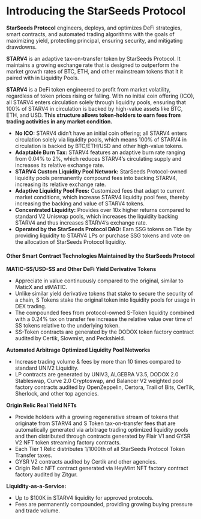 # Introducing the StarSeeds Protocol

**StarSeeds Protocol** engineers, deploys, and optimizes DeFi strategies, smart contracts, and automated trading algorithms with the goals of maximizing yield, protecting principal, ensuring security, and mitigating drawdowns.&#x20;

**STARV4** is an adaptive tax-on-transfer token by StarSeeds Protocol. It maintains a growing exchange rate that is designed to outperform the market growth rates of BTC, ETH, and other mainstream tokens that it it paired with in Liquidity Pools.

**STARV4** is a DeFi token engineered to profit from market volatility, regardless of token prices rising or falling. With no initial coin offering (ICO), all STARV4 enters circulation solely through liquidity pools, ensuring that 100% of STARV4 in circulation is backed by high-value assets like BTC, ETH, and USD. **This structure allows token-holders to earn fees from trading activities in any market condition.**

* **No ICO:** STARV4 didn’t have an initial coin offering; all STARV4 enters circulation solely via liquidity pools, which means 100% of STARV4 in circulation is backed by BTC/ETH/USD and other high-value tokens.
* **Adaptable Burn Tax:** STARV4 features an adaptive burn rate ranging from 0.04% to 2%, which reduces STARV4’s circulating supply and increases its relative exchange rate.
* **STARV4 Custom Liquidity Pool Network:** StarSeeds Protocol-owned liquidity pools permanently compound fees into backing STARV4, increasing its relative exchange rate.
* **Adaptive Liquidity Pool Fees:** Customized fees that adapt to current market conditions, which increase STARV4 liquidity pool fees, thereby increasing the backing and value of STARV4 tokens.
* **Concentrated Liquidity:** Provides over 10x higher returns compared to standard V2 Uniswap pools, which increases the liquidity backing STARV4 and thus increases STARV4’s exchange rate.
* **Operated by the StarSeeds Protocol DAO:** Earn SSG tokens on Tide by providing liquidity to STARV4 LPs or purchase SSG tokens and vote on the allocation of StarSeeds Protocol liquidity.

#### Other Smart Contract Technologies Maintained by the StarSeeds Protocol

**MATIC-SS/USD-SS and Other DeFi Yield Derivative Tokens**

* Appreciate in value continuously compared to the original, similar to MaticX and stMATIC.
* Unlike similar yield derivative tokens that stake to secure the security of a chain, S Tokens stake the original token into liquidity pools for usage in DEX trading.
* The compounded fees from protocol-owned S-Token liquidity combined with a 0.24% tax on transfer fee increase the relative value over time of SS tokens relative to the underlying token.
* SS-Token contracts are generated by the DODOX token factory contract audited by Certik, Slowmist, and Peckshield.

**Automated Arbitrage Optimized Liquidity Pool Networks**

* Increase trading volume & fees by more than 10 times compared to standard UNIV2 Liquidity.
* LP contracts are generated by UNIV3, ALGEBRA V3.5, DODOX 2.0 Stableswap, Curve 2.0 Cryptoswap, and Balancer V2 weighted pool factory contracts audited by OpenZeppelin, Certora, Trail of Bits, CerTik, Sherlock, and other top agencies.

**Origin Relic Real Yield NFTs**

* Provide holders with a growing regenerative stream of tokens that originate from STARV4 and S Token tax-on-transfer fees that are automatically generated via arbitrage trading optimized liquidity pools and then distributed through contracts generated by Flair V1 and GYSR V2 NFT token streaming factory contracts.
* Each Tier 1 Relic distributes 1/1000th of all StarSeeds Protocol Token Transfer taxes.
* GYSR V2 contracts audited by Certik and other agencies.
* Origin Relic NFT contract generated via HeyMint NFT factory contract factory audited by Zitgur.

**Liquidity-as-a-Service:**

* Up to $100K in STARV4 liquidity for approved protocols.
* Fees are permanently compounded, providing growing buying pressure and trade volume.








